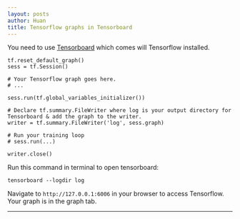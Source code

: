 ```yaml
---
layout: posts
author: Huan
title: Tensorflow graphs in Tensorboard
---
```


You need to use [Tensorboard](https://www.tensorflow.org/tensorboard/r2/get_started) which comes will Tensorflow installed.

```
tf.reset_default_graph()
sess = tf.Session()

# Your Tensorflow graph goes here.
# ...

sess.run(tf.global_variables_initializer())

# Declare tf.summary.FileWriter where log is your output directory for Tensorboard & add the graph to the writer.
writer = tf.summary.FileWriter('log', sess.graph)

# Run your training loop
# sess.run(...)

writer.close()
```

Run this command in terminal to open tensorboard:
```
tensorboard --logdir log
```
Navigate to ```http://127.0.0.1:6006``` in your browser to access Tensorflow.
Your graph is in the graph tab.

---

<br>
